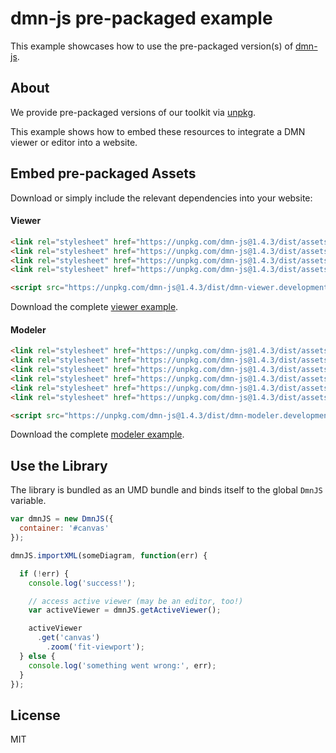 # dmn-js pre-packaged example

This example showcases how to use the pre-packaged version(s) of [dmn-js](https://github.com/bpmn-io/dmn-js).


## About

We provide pre-packaged versions of our toolkit via [unpkg](https://unpkg.com/dmn-js/dist/).

This example shows how to embed these resources to integrate a DMN viewer or editor
into a website.


## Embed pre-packaged Assets

Download or simply include the relevant dependencies into your website:

#### Viewer

```html
<link rel="stylesheet" href="https://unpkg.com/dmn-js@1.4.3/dist/assets/dmn-js-drd.css">
<link rel="stylesheet" href="https://unpkg.com/dmn-js@1.4.3/dist/assets/dmn-js-decision-table.css">
<link rel="stylesheet" href="https://unpkg.com/dmn-js@1.4.3/dist/assets/dmn-js-literal-expression.css">
<link rel="stylesheet" href="https://unpkg.com/dmn-js@1.4.3/dist/assets/dmn-font/css/dmn.css">

<script src="https://unpkg.com/dmn-js@1.4.3/dist/dmn-viewer.development.js"></script>
```

Download the complete [viewer example](https://rawgit.com/bpmn-io/dmn-js-examples/master/starter/viewer.html).

#### Modeler

```html
<link rel="stylesheet" href="https://unpkg.com/dmn-js@1.4.3/dist/assets/diagram-js.css">
<link rel="stylesheet" href="https://unpkg.com/dmn-js@1.4.3/dist/assets/dmn-js-drd.css">
<link rel="stylesheet" href="https://unpkg.com/dmn-js@1.4.3/dist/assets/dmn-js-decision-table.css">
<link rel="stylesheet" href="https://unpkg.com/dmn-js@1.4.3/dist/assets/dmn-js-decision-table-controls.css">
<link rel="stylesheet" href="https://unpkg.com/dmn-js@1.4.3/dist/assets/dmn-js-literal-expression.css">
<link rel="stylesheet" href="https://unpkg.com/dmn-js@1.4.3/dist/assets/dmn-font/css/dmn.css">

<script src="https://unpkg.com/dmn-js@1.4.3/dist/dmn-modeler.development.js"></script>
```

Download the complete [modeler example](https://rawgit.com/bpmn-io/dmn-js-examples/master/starter/modeler.html).


## Use the Library

The library is bundled as an UMD bundle and binds itself to the global `DmnJS`
variable.

```javascript
var dmnJS = new DmnJS({
  container: '#canvas'
});

dmnJS.importXML(someDiagram, function(err) {

  if (!err) {
    console.log('success!');

    // access active viewer (may be an editor, too!)
    var activeViewer = dmnJS.getActiveViewer();

    activeViewer
      .get('canvas')
        .zoom('fit-viewport');
  } else {
    console.log('something went wrong:', err);
  }
});
```

## License

MIT
